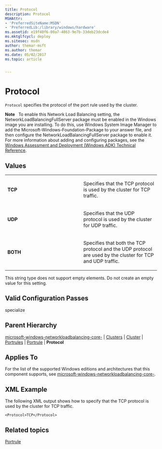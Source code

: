 ```yaml
---
title: Protocol
description: Protocol
MSHAttr:
- 'PreferredSiteName:MSDN'
- 'PreferredLib:/library/windows/hardware'
ms.assetid: e19f40f6-00a7-4863-9e7b-33deb23dcde4
ms.mktglfcycl: deploy
ms.sitesec: msdn
author: themar-msft
ms.author: themar
ms.date: 05/02/2017
ms.topic: article


---
```


# Protocol


`Protocol` specifies the protocol of the port rule used by the cluster.

**Note**  
To enable this Network Load Balancing setting, the NetworkLoadBalancingFullServer package must be enabled in the Windows image you are installing. To do this, use Windows System Image Manager to add the Microsoft-Windows-Foundation-Package to your answer file, and then configure the NetworkLoadBalancingFullServer package to enable it. For more information about adding and configuring packages, see the [Windows Assessment and Deployment (Windows ADK) Technical Reference](http://go.microsoft.com/fwlink/?LinkId=206587).

 

## Values


<table>
<colgroup>
<col width="50%" />
<col width="50%" />
</colgroup>
<tbody>
<tr class="odd">
<td><p><strong>TCP</strong></p></td>
<td><p>Specifies that the TCP protocol is used by the cluster for TCP traffic.</p></td>
</tr>
<tr class="even">
<td><p><strong>UDP</strong></p></td>
<td><p>Specifies that the UDP protocol is used by the cluster for UDP traffic.</p></td>
</tr>
<tr class="odd">
<td><p><strong>BOTH</strong></p></td>
<td><p>Specifies that both the TCP protocol and the UDP protocol are used by the cluster for TCP and UDP traffic.</p></td>
</tr>
</tbody>
</table>

 

This string type does not support empty elements. Do not create an empty value for this setting.

## Valid Configuration Passes


specialize

## Parent Hierarchy


[microsoft-windows-networkloadbalancing-core-](microsoft-windows-networkloadbalancing-core.md) | [Clusters](microsoft-windows-networkloadbalancing-core-clusters.md) | [Cluster](microsoft-windows-networkloadbalancing-core-clusters-cluster.md) | [Portrules](microsoft-windows-networkloadbalancing-core-clusters-cluster-portrules.md) | [Portrule](microsoft-windows-networkloadbalancing-core-clusters-cluster-portrules-portrule.md) | **Protocol**

## Applies To


For the list of the supported Windows editions and architectures that this component supports, see [microsoft-windows-networkloadbalancing-core-](microsoft-windows-networkloadbalancing-core.md).

## XML Example


The following XML output shows how to specify that the TCP protocol is used by the cluster for TCP traffic.

```
<Protocol>TCP</Protocol>
```

## Related topics


[Portrule](microsoft-windows-networkloadbalancing-core-clusters-cluster-portrules-portrule.md)

 

 







